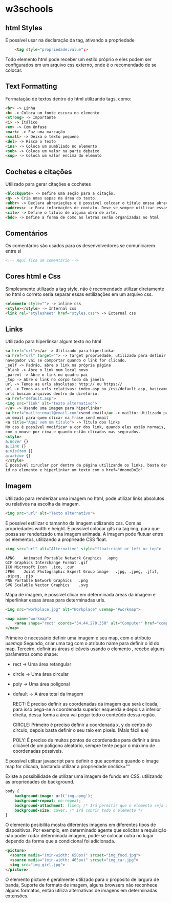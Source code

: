 # w3schools

## html Styles
É possível usar na declaração da tag, ativando a propriedade

```html
    <tag style="propriedade:value";>
```
Todo elemento html pode receber um estilo próprio e eles podem ser configurados
em um arquivo css externo, onde é o recomendado de se colocar.

## Text Formatting 

Formatação de textos dentro do html utilizando tags, como:
```html
<br> -> Linha
<b> -> Coloca um fonte escura no elemento
<strong> -> Importante
<i> -> Itálico
<em> -> Com ênfase
<mark> -> Faz uma marcação 
<small> -> Deixa o texto pequeno
<del> -> Risca o texto
<ins> -> Coloca um sumbliado no elemento
<sub> -> Coloca um valor na parte debaixo
<sup> -> Coloca um valor encima do elemnto 
```

## Cochetes e citações

Utilizado para gerar citações e cochetes
```html
<blockquote> -> Define uma seção para a citação.
<q> -> Cria umas aspas na área do texto.
<abbr> -> Declara abreviações e é possível colcoar o título enssa abreviação.
<address> -> Para informações de contato. Deve-se sempre utilizar essas declarações, considerando sempre a acessibilidade.
<cite> -> Define o titulo de alguma obra de arte.
<bdo> -> Define a forma de como as letras serão organizadas no html
```
## Comentários

Os comentários são usados para os desenvolvedores se comunicarem entre si
```html
<!-- Aqui fica um comentário -->
```
## Cores html e Css

Simplesmente utilizado a tag style, não é recomendado utilizar diretamente no html
o correto seria separar essas estilizações em um arquivo css.
```html
<elemento style=""> -> inline css
<style></style> -> Internal css
<link rel="stylesheet" href="styles.css"> -> External css
```
## Links

Utilizado para hiperlinkar algum texto no html
```html
<a href="url"></a> -> Utilizado para hiperlinkar
<a href="url" target=""> -> Target propriedade, utilizado para definir como o 
navegador vai se comportar quando o link for clicado.
_self -> Padrão, abre o link na própria página
_blank -> Abre o link num local novo
_parent -> Abre o link no quadro pai
_top -> Abre o link no corpo todo da janela
url -> Temos as urls absolutas: http:// ou https://
url -> Temos as urls relativas: index.asp ou /css/default.asp, basicamente essas
urls buscam arquivos dentro do diretório.
<a href="default.asp">
<img src="link" alt="texto alternativo">
</a> -> Usando uma imagem para hiperlinkar
<a href="mailto:email@email.com">send email</a> -> mailto: Utilizado para enviar
um email para quem clicar na frase send email
<a title="Aqui vem um título"> -> Título dos links
No css é possível modificar a cor dos link, quando eles estão normais, clicados
com o mouse por cima e quando estão clicados mas segurados.
<style>
a:hover {}
a:link {}
a:visited {}
a:active {}
</style>
É possível ciruclar por dentro da página utilizando os links, basta definir um 
id no elemento e hiperlinkar um texto com o href="#nomeDoId"
```
## Imagem
Utilizado para renderizar uma imagem no html, pode utilizar links absolutos
ou relativos na escolha da imagem.
```html
<img src="url" alt="Texto alternativo">
```
É possível estilizar o tamanho da imagem utilizando css.
Com as propriedades width e height.
É possível colocar gifs na tag img, para que possa ser renderizado uma imagem 
animada.
A imagem pode flutuar entre os elementos, utilizando a proprieade CSS float.
```html
<img src="url" alt="Alternative" style="float:right or left or top">
```
    APNG	Animated Portable Network Graphics	.apng
    GIF	Graphics Interchange Format	.gif
    ICO	Microsoft Icon	.ico, .cur
    JPEG	Joint Photographic Expert Group image	.jpg, .jpeg, .jfif, .pjpeg, .pjp
    PNG	Portable Network Graphics	.png
    SVG	Scalable Vector Graphics	.svg

Mapa de imagem, é possível clicar em determinada áreas da imagem e hiperlinkar
essas áreas para determinadas urls.
```html
<img src="workplace.jpg" alt="Workplace" usemap="#workmap">

<map name="workmap">
    <area shape="rect" coords="34,44,270,350" alt="Computer" href="computer.htm">
</map>
```
Primeiro é necessário definir uma imagem e seu map, com o atributo *usemap*
Segundo, criar uma tag <map name="namemap"> com o atríbuto name para definir
o id do map.
Terceiro, definir as áreas clicáveis usando o elemento <area>, recebe alguns 
parâmetros como shape: 
* rect -> Uma área retangular
* circle -> Uma área circular
* poly -> Uma área poligonal
* default -> A área total da imagem

    RECT: É preciso definir as coordenadas da imagem que será clicada, para isso
    pega-se a coordenada superior esquerda e depois a inferior direita, dessa 
    forma a área vai pegar todo o conteúdo dessa região.

    CIRCLE: Primeiro é preciso definir a coordenada x, y do centro do circulo,
    depois basta definir o seu raio em pixels. (Mais fácil e.e)

    POLY: É preciso de muitos pontos de coordenadas para definir a área clicável
    de um poligono aleatório, sempre tente pegar o máximo de coordenadas possíveis.

É possível utilizar javascript para definir o que acontece quando o image map for
clicada, bastando utilizar a propriedade onclick=""

Existe a possibilidade de utilizar uma imagem de fundo em CSS.
utilizando as propriedades do background.
```CSS
body {
    background-image: url('img.apng');
    background-repeat: no-repeat;
    background-attachment: fixed; /* Irá permitir que o elemento seja todo coberto */
    background-size: cover; /* Irá cobrir todo o elemento */
}
```

O elemento <picture> posibilita mostra diferentes imagens em diferentes tipos
de dispositivos.
Por exemplo, em determinado agente que solicitar a requisição não poder rodar
determinada imagem, pode-se colocar outra no lugar dependo da forma que a 
condicional foi adicionada.
```html
<picture>
  <source media="(min-width: 650px)" srcset="img_food.jpg">
  <source media="(min-width: 465px)" srcset="img_car.jpg">
  <img src="img_girl.jpg">
</picture>
```
O elemento picture é geralmente utilizado para o propósito de largura de banda,
Suporte de formato de imagem, alguns browsers não reconhece alguns formatos,
então utiliza alternativas de imagens em determinadas extensões.